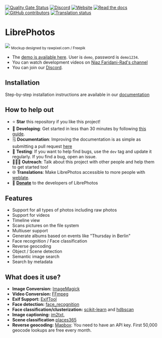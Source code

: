 [![Quality Gate Status](https://sonarcloud.io/api/project_badges/measure?project=LibrePhotos_ownphotos&metric=alert_status)](https://sonarcloud.io/dashboard?id=LibrePhotos_ownphotos) [![Discord](https://img.shields.io/discord/784619049208250388?style=plastic)][discord] [![Website](https://img.shields.io/website?down_color=lightgrey&down_message=offline&style=plastic&up_color=blue&up_message=online&url=https%3A%2F%2Flibrephotos.com)](https://librephotos.com/)
[![Read the docs](https://img.shields.io/static/v1?label=Read&message=the%20docs&color=blue&style=plastic)](https://docs.librephotos.com/) [![GitHub contributors](https://img.shields.io/github/contributors/librephotos/librephotos?style=plastic)](https://github.com/LibrePhotos/librephotos/graphs/contributors)
<a href="https://hosted.weblate.org/engage/librephotos/">
<img src="https://hosted.weblate.org/widgets/librephotos/-/librephotos-frontend/svg-badge.svg" alt="Translation status" />
</a>

# LibrePhotos

![](https://github.com/LibrePhotos/librephotos/blob/dev/screenshots/mockups_main_fhd.png?raw=true)
<sub>Mockup designed by rawpixel.com / Freepik</sub>

- The [demo is available here](https://demo2.librephotos.com/). User is ```demo```, password is ```demo1234```.
- You can watch development videos on [Niaz Faridani-Rad's channel](https://www.youtube.com/channel/UCZJ2pk2BPKxwbuCV9LWDR0w)
- You can join our [Discord][discord].

## Installation

Step-by-step installation instructions are available in our [documentation](https://docs.librephotos.com/docs/installation/)

## How to help out
- ⭐ **Star** this repository if you like this project!
- 🚀 **Developing**: Get started in less than 30 minutes by following [this guide](https://docs.librephotos.com/docs/development/dev-install).
- 🗒️ **Documentation**: Improving the documentation is as simple as submitting a pull request [here](https://github.com/LibrePhotos/librephotos.docs)
- 🧪 **Testing**: If you want to help find bugs, use the ```dev``` tag and update it regularly. If you find a bug, open an issue.
- 🧑‍🤝‍🧑 **Outreach**: Talk about this project with other people and help them to get started too!
- 🌐 **Translations**: Make LibrePhotos accessible to more people with [weblate](https://hosted.weblate.org/engage/librephotos/).
- 💸 [**Donate**](https://github.com/sponsors/derneuere) to the developers of LibrePhotos

## Features

  - Support for all types of photos including raw photos
  - Support for videos
  - Timeline view
  - Scans pictures on the file system
  - Multiuser support
  - Generate albums based on events like "Thursday in Berlin"
  - Face recognition / Face classification
  - Reverse geocoding
  - Object / Scene detection
  - Semantic image search
  - Search by metadata

## What does it use?

- **Image Conversion:** [ImageMagick](https://github.com/ImageMagick/ImageMagick) 
- **Video Conversion:** [FFmpeg](https://github.com/FFmpeg/FFmpeg)
- **Exif Support:** [ExifTool](https://github.com/exiftool/exiftool)
- **Face detection:** [face_recognition](https://github.com/ageitgey/face_recognition) 
- **Face classification/clusterization:** [scikit-learn](https://scikit-learn.org/) and [hdbscan](https://github.com/scikit-learn-contrib/hdbscan)
- **Image captioning:** [im2txt](https://github.com/HughKu/Im2txt), 
- **Scene classification** [places365](http://places.csail.mit.edu/)
- **Reverse geocoding:** [Mapbox](https://www.mapbox.com/): You need to have an API key. First 50,000 geocode lookups are free every month.

[discord]: https://discord.gg/xwRvtSDGWb
